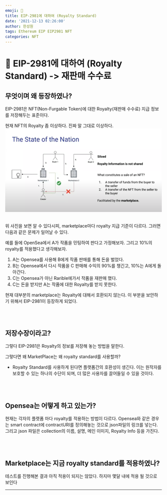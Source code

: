```yaml
---
emoji: 🧢
title: EIP-2981에 대하여 (Royalty Standard)
date: '2021-12-13 02:26:00'
author: 한성원
tags: Ethereum EIP EIP2981 NFT
categories: NFT
---
```



# 👋 EIP-2981에 대하여 (Royalty Standard) -> 재판매 수수료

## 무엇이며 왜 등장하였나?
EIP-2981은 NFT(Non-Furgable Token)에 대한 Royalty(재판매 수수료) 지급 정보를 저장해두는 표준이다. 

현재 NFT의 Royalty 좀 이상하다. 진짜 말 그대로 이상하다.
![Royalty_System](./Royalty_System.png)

<br>
위 사진을 보면 알 수 있다시피, marketplace마다 royalty 지급 기준이 다르다. 그러면 다음과 같은 문제가 일어날 수 있다.

예를 들에 OpenSea에서 A가 작품을 민팅하여 판다고 가정해보자. 그리고 10%의 royalty를 적용했다고 생각해보자.
1. A는 Opensea를 사용해 B에게 작품 판매를 통해 돈을 벌었다.
2. B는 Opensea에서 다시 작품을 C 판매해 수익의 90%를 챙긴고, 10%는 A에게 돌아간다.
3. C는 Opensea가 아닌 Rarible에가서 작품을 재판매 했다.
4. C는 돈을 받지만 A는 작품에 대한 Royalty를 받지 못한다.

현재 대부분의 marketplace는 Royalty에 대해서 호환되지 않는다.
이 부분을 보안하기 위해서 EIP-2981이 등장하게 되었다. 

<br>
<br>

## 저장수장이라고? 
그렇다 EIP-2981은 Royalty의 정보를 저장해 놓는 방법을 말한다. 

그렇다면 왜 MarketPlace는 왜 royalty standard를 사용할까?
- Royalty Standard를 사용하게 된다면 플랫폼간의 호환성이 생긴다. 이는 원작자를 보호할 수 있는 하나의 수단이 되며, 더 많은 사용자를 끌어들일 수 있을 것이다.

<br>
<br>

## Opensea는 어떻게 하고 있는가?
현재는 각자의 플랫폼 마다 royalty를 적용하는 방법이 다르다. Opensea와 같은 경우는 smart contract에 contractURI를 정의해놓는 것으로 json파일의 링크를 넣는다. 그리고 json 파일은 collection의 이름, 설명, 메인 이미지, Royalty Info 등을 가진다.

<br>
<br>

## Marketplace는 지금 royalty standard를 적용하였나?
테스트를 진행해본 결과 아직 적용이 되지는 않았다. 하지마 몇달 내에 적용 될 것으로 보인다

---


```toc

```